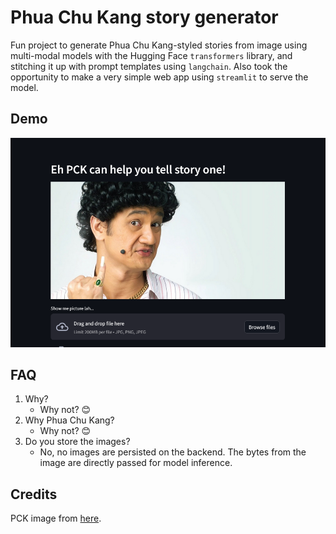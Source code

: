 # Phua Chu Kang story generator
Fun project to generate Phua Chu Kang-styled stories from image using multi-modal models with the Hugging Face `transformers` library, and stitching it up with prompt templates using `langchain`. Also took the opportunity to make a very simple web app using `streamlit` to serve the model.

## Demo
![demo](demo.png)

## FAQ
1. Why?
    - Why not? 😊
2. Why Phua Chu Kang?
    - Why not? 😊
3. Do you store the images?
    - No, no images are persisted on the backend. The bytes from the image are directly passed for model inference.

## Credits
PCK image from [here](https://www.big3.sg/blog/singapore-cultural-icon-phua-chu-kang).
